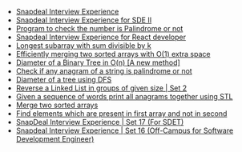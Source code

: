  - [Snapdeal Interview Experience](https://www.geeksforgeeks.org/snapdeal-interview-experience/)
- [Snapdeal Interview Experience for SDE II](https://www.geeksforgeeks.org/snapdeal-interview-experience-for-sde-ii/)
- [Program to check the number is Palindrome or not](https://www.geeksforgeeks.org/program-to-check-the-number-is-palindrome-or-not/)
- [Snapdeal Interview Experience for React developer](https://www.geeksforgeeks.org/snapdeal-interview-experience-for-react-developer/)
- [Longest subarray with sum divisible by k](https://www.geeksforgeeks.org/longest-subarray-sum-divisible-k/)
- [Efficiently merging two sorted arrays with O(1) extra space](https://www.geeksforgeeks.org/efficiently-merging-two-sorted-arrays-with-o1-extra-space/)
- [Diameter of a Binary Tree in O(n) [A new method]](https://www.geeksforgeeks.org/diameter-of-a-binary-tree-in-on-a-new-method/)
- [Check if any anagram of a string is palindrome or not](https://www.geeksforgeeks.org/check-anagram-string-palindrome-not/)
- [Diameter of a tree using DFS](https://www.geeksforgeeks.org/diameter-tree-using-dfs/)
- [Reverse a Linked List in groups of given size | Set 2](https://www.geeksforgeeks.org/reverse-linked-list-groups-given-size-set-2/)
- [Given a sequence of words
 print all anagrams together using STL](https://www.geeksforgeeks.org/given-a-sequence-of-words-print-all-anagrams-together-using-stl/)
- [Merge two sorted arrays](https://www.geeksforgeeks.org/merge-two-sorted-arrays/)
- [Find elements which are present in first array and not in second](https://www.geeksforgeeks.org/find-elements-present-first-array-not-second/)
- [SnapDeal Interview Experience | Set 17 (For SDET)](https://www.geeksforgeeks.org/snapdeal-interview-experience-set-17-sdet/)
- [Snapdeal Interview Experience | Set 16 (Off-Campus for Software Development Engineer)](https://www.geeksforgeeks.org/snapdeal-interview-experience-set-16-off-campus-software-development-engineer/)